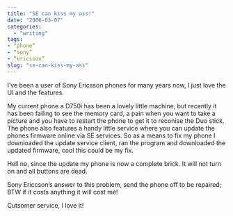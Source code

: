 ```yaml
---
title: "SE can kiss my ass!"
date: "2006-03-07"
categories: 
  - "writing"
tags:
- “phone”
- “sony”
- “ericsson”
slug: "se-can-kiss-my-ass"
---
```


I’ve been a user of Sony Ericsson phones for many years now, I just love the UI and the features.
  
My current phone a D750i has been a lovely little machine, but recently it has been failing to see the memory card, a pain when you want to take a picture and you have to restart the phone to get it to reconise the Duo stick. The phone also features a handy little service where you can update the phones firmware online via SE services. So as a means to fix my phone I downloaded the update service client, ran the program and downloaded the updated firmware, cool this could be my fix.

Hell no, since the update my phone is now a complete brick. It will not turn on and all buttons are dead.
  
Sony Ericcson’s answer to this problem, send the phone off to be repaired; BTW if it costs anything it will cost me!
  
Cutsomer service, I love it!
